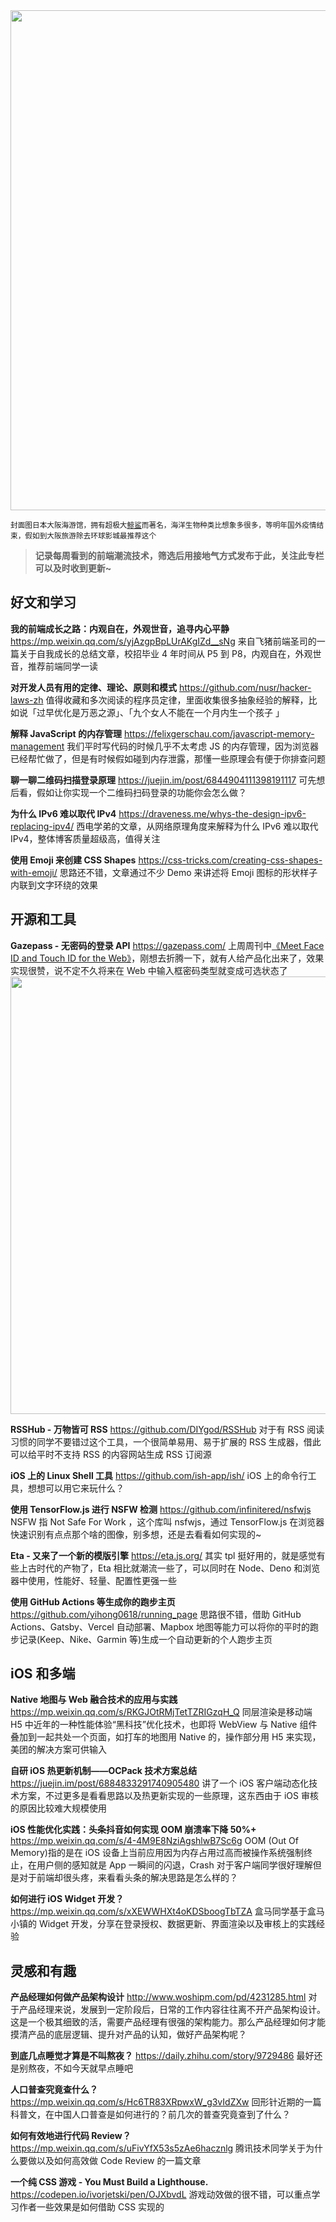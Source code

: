 <img src=https://qpluspicture.oss-cn-beijing.aliyuncs.com/69537Z/IMG_0150.JPG width=800/>

<small>封面图日本大阪海游馆，拥有超极大[鲸鲨](https://qpluspicture.oss-cn-beijing.aliyuncs.com/TLuBd5/12.mp4)而著名，海洋生物种类比想象多很多，等明年国外疫情结束，假如到大阪旅游除去环球影城最推荐这个</small>

> **记录每周看到的前端潮流技术，筛选后用接地气方式发布于此，关注此专栏可以及时收到更新~**

## 好文和学习

**我的前端成长之路：内观自在，外观世音，追寻内心平静**
<https://mp.weixin.qq.com/s/yjAzgpBpLUrAKgIZd__sNg>
来自飞猪前端圣司的一篇关于自我成长的总结文章，校招毕业 4 年时间从 P5 到 P8，内观自在，外观世音，推荐前端同学一读

**对开发人员有用的定律、理论、原则和模式**
<https://github.com/nusr/hacker-laws-zh>
值得收藏和多次阅读的程序员定律，里面收集很多抽象经验的解释，比如说「过早优化是万恶之源」、「九个女人不能在一个月内生一个孩子 」

**解释 JavaScript 的内存管理**
<https://felixgerschau.com/javascript-memory-management>
我们平时写代码的时候几乎不太考虑 JS 的内存管理，因为浏览器已经帮忙做了，但是有时候假如碰到内存泄露，那懂一些原理会有便于你排查问题

**聊一聊二维码扫描登录原理**
<https://juejin.im/post/6844904111398191117>
可先想后看，假如让你实现一个二维码扫码登录的功能你会怎么做？

**为什么 IPv6 难以取代 IPv4**
<https://draveness.me/whys-the-design-ipv6-replacing-ipv4/>
西电学弟的文章，从网络原理角度来解释为什么 IPv6 难以取代 IPv4，整体博客质量超级高，值得关注

**使用 Emoji 来创建 CSS Shapes**
<https://css-tricks.com/creating-css-shapes-with-emoji/>
思路还不错，文章通过不少 Demo 来讲述将 Emoji 图标的形状样子内联到文字环绕的效果

## 开源和工具

**Gazepass - 无密码的登录 API**
<https://gazepass.com/>
上周周刊中[《Meet Face ID and Touch ID for the Web》](https://webkit.org/blog/11312/meet-face-id-and-touch-id-for-the-web/)，刚想去折腾一下，就有人给产品化出来了，效果实现很赞，说不定不久将来在 Web 中输入框密码类型就变成可选状态了
<img src=https://qpluspicture.oss-cn-beijing.aliyuncs.com/3ouDnQ/ScreenFlow.gif width=700/>

**RSSHub - 万物皆可 RSS**
<https://github.com/DIYgod/RSSHub>
对于有 RSS 阅读习惯的同学不要错过这个工具，一个很简单易用、易于扩展的 RSS 生成器，借此可以给平时不支持 RSS 的内容网站生成 RSS 订阅源

**iOS 上的 Linux Shell 工具**
<https://github.com/ish-app/ish/>
iOS 上的命令行工具，想想可以用它来玩什么？

**使用 TensorFlow.js 进行 NSFW 检测**
<https://github.com/infinitered/nsfwjs>
NSFW 指 Not Safe For Work ，这个库叫 nsfwjs，通过 TensorFlow.js 在浏览器快速识别有点点那个啥的图像，别多想，还是去看看如何实现的~

**Eta - 又来了一个新的模版引擎**
<https://eta.js.org/>
其实 tpl 挺好用的，就是感觉有些上古时代的产物了，Eta 相比就潮流一些了，可以同时在 Node、Deno 和浏览器中使用，性能好、轻量、配置性更强一些

**使用 GitHub Actions 等生成你的跑步主页**
<https://github.com/yihong0618/running_page>
思路很不错，借助 GitHub Actions、Gatsby、Vercel 自动部署、Mapbox 地图等能力可以将你的平时的跑步记录(Keep、Nike、Garmin 等)生成一个自动更新的个人跑步主页

## iOS 和多端

**Native 地图与 Web 融合技术的应用与实践**
<https://mp.weixin.qq.com/s/RKGJOtRMjTetTZRIGzqH_Q>
同层渲染是移动端 H5 中近年的一种性能体验“黑科技”优化技术，也即将 WebView 与 Native 组件叠加到一起共处一个页面，如打车的地图用 Native 的，操作部分用 H5 来实现，美团的解决方案可供输入

**自研 iOS 热更新机制——OCPack 技术方案总结**
<https://juejin.im/post/6884833291740905480>
讲了一个 iOS 客户端动态化技术方案，不过更多是看看思路以及热更新实现的一些原理，这东西由于 iOS 审核的原因比较难大规模使用

**iOS 性能优化实践：头条抖音如何实现 OOM 崩溃率下降 50%+**
<https://mp.weixin.qq.com/s/4-4M9E8NziAgshlwB7Sc6g>
OOM (Out Of Memory)指的是在 iOS 设备上当前应用因为内存占用过高而被操作系统强制终止，在用户侧的感知就是 App 一瞬间的闪退，Crash 对于客户端同学很好理解但是对于前端却很头疼，来看看头条的解决思路是怎么样的？

**如何进行 iOS Widget 开发？**
<https://mp.weixin.qq.com/s/xXEWWHXt4oKDSboogTbTZA>
盒马同学基于盒马小镇的 Widget 开发，分享在登录授权、数据更新、界面渲染以及审核上的实践经验

## 灵感和有趣

**产品经理如何做产品架构设计**
<http://www.woshipm.com/pd/4231285.html>
对于产品经理来说，发展到一定阶段后，日常的工作内容往往离不开产品架构设计。这是一个极其细致的活，需要产品经理有很强的架构能力。那么产品经理如何才能摸清产品的底层逻辑、提升对产品的认知，做好产品架构呢？

**到底几点睡觉才算是不叫熬夜？**
<https://daily.zhihu.com/story/9729486>
最好还是别熬夜，不如今天就早点睡吧

**人口普查究竟查什么？**
<https://mp.weixin.qq.com/s/Hc6TR83XRpwxW_g3vIdZXw>
回形针近期的一篇科普文，在中国人口普查是如何进行的？前几次的普查究竟查到了什么？

**如何有效地进行代码 Review？**
<https://mp.weixin.qq.com/s/uFivYfX53s5zAe6hacznlg>
腾讯技术同学关于为什么要做以及如何高效做 Code Review 的一篇文章

**一个纯 CSS 游戏 - You Must Build a Lighthouse.**
<https://codepen.io/ivorjetski/pen/OJXbvdL>
游戏动效做的很不错，可以重点学习作者一些效果是如何借助 CSS 实现的
